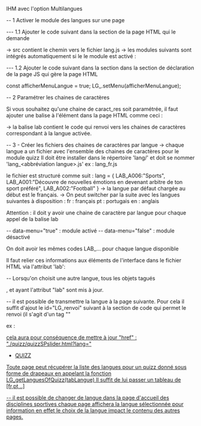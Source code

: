 IHM avec l'option Multilangues

-- 1 Activer le module des langues sur une page

--- 1.1 Ajouter le code suivant dans la section <HEAD> de la page HTML qui le demande

<script src="lang/lang.js" type="text/javascript" id="LG"></script>

-> src contient le chemin vers le fichier lang.js
-> les modules suivants sont intégrés automatiquement si le le module est activé :
  
  <link href="./lang/lang.css" rel="stylesheet" type="text/css"/>
  <script src="./lang/lang<langue>.js" type="text/javascript"></script>

--- 1.2 Ajouter le code suivant dans la section dans la section de déclaration de la page JS qui gère la page HTML

const afficherMenuLangue = true;
LG_.setMenu(afficherMenuLangue);

-- 2 Paramétrer les chaines de caractères

Si vous souhaitez qu'une chaine de caract_res soit paramétrée, il faut ajouter une balise à l'élément dans la page HTML comme ceci :

<p id="titre" lab="LAB_A001" class="asi-text"></p>

-> la balise lab contient le code qui renvoi vers les chaines de caractères correspondant à la langue activée.

-- 3 - Créer les fichiers des chaines de caractères par langue
-> chaque langue a un fichier avec l'ensemble des chaines de caractères pour le module quizz
Il doit être installer dans le répertoire 'lang/' et doit se nommer 'lang_<abbréviation langue>.js'
ex : lang_fr.js

le fichier est structuré comme suit :
lang = {
    LAB_A006:"Sports", 
    LAB_A001:"Découvre de nouvelles émotions en devenant arbitre de ton sport préféré",
    LAB_A002:"Football"
}
-> la langue par défaut chargée au début est le français. 
-> On peut switcher par la suite avec les langues suivantes à disposition : 
  fr : français
  pt : portugais
  en : anglais

Attention : il doit y avoir une chaine de caractère par langue pour chaque appel de la balise lab





  <div id="menu-lang" data-menu="true"></div>
-- data-menu="true" : module activé
-- data-menu="false" : module désactivé








On doit avoir les mêmes codes LAB_... pour chaque langue disponible

Il faut relier ces informations aux éléments de l'interface dans le fichier HTML via l'attribut 'lab':
<p id="titre" lab="LAB_A001" class="asi-text"></p>

-- Lorsqu'on choisit une autre langue, tous les objets tagués <p>, <a> et <span> ayant l'attribut "lab" sont mis à jour. 

-- il est possible de transmettre la langue à la page suivante. Pour cela il suffit d'ajout le id="LG_renvoi" suivant à la section de code qui permet le renvoi (il s'agit d'un tag "<a>"

ex : <a href="./quizz/quizzSPslider.html" id="LG_renvoi">

cela aura pour conséquence de mettre à jour "href" : "./quizz/quizzSPslider.html?lang=<langue>"

- QUIZZ 

Toute page peut récupérer la liste des langues pour un quizz donné sous forme de drapeaux en appelant la fonction LG_getLanguesOfQuizz(tabLangue)
Il suffit de lui passer un tableau de [fr,pt,..]

-- il est possible de changer de langue dans la page d'accueil des disciplines sportives
chaque page affichera la langue sélectionnée pour information
en effet le choix de la langue impact le contenu des autres pages.